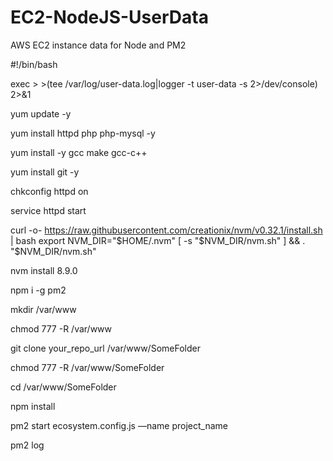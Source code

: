 # EC2-NodeJS-UserData
AWS EC2 instance data for Node and PM2

#!/bin/bash

exec > >(tee /var/log/user-data.log|logger -t user-data -s 2>/dev/console) 2>&1

yum update -y

yum install httpd php php-mysql -y 

yum install -y gcc make gcc-c++

yum install git -y

chkconfig httpd on

service httpd start

curl -o- https://raw.githubusercontent.com/creationix/nvm/v0.32.1/install.sh | bash
export NVM_DIR="$HOME/.nvm"
[ -s "$NVM_DIR/nvm.sh" ] && \. "$NVM_DIR/nvm.sh"

nvm install 8.9.0

npm i -g pm2

mkdir /var/www

chmod 777 -R /var/www

git clone your_repo_url /var/www/SomeFolder

chmod 777 -R /var/www/SomeFolder

cd /var/www/SomeFolder

npm install

pm2 start ecosystem.config.js  —name project_name

pm2 log

